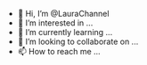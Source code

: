- 👋 Hi, I’m @LauraChannel
- 👀 I’m interested in ...
- 🌱 I’m currently learning ...
- 💞️ I’m looking to collaborate on ...
- 📫 How to reach me ...

<!---
LauraChannel/LauraChannel is a ✨ special ✨ repository because its `README.md` (this file) appears on your GitHub profile.
You can click the Preview link to take a look at your changes.
--->
